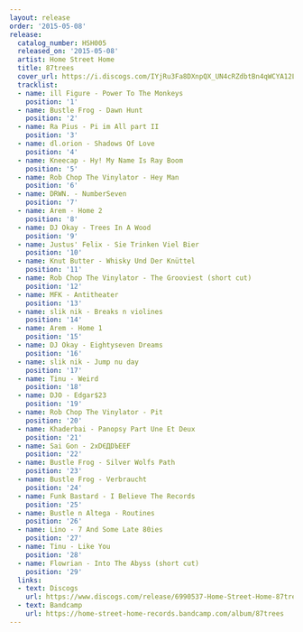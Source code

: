 ```yaml
---
layout: release
order: '2015-05-08'
release:
  catalog_number: HSH005
  released_on: '2015-05-08'
  artist: Home Street Home
  title: 87trees
  cover_url: https://i.discogs.com/IYjRu3Fa8DXnpQX_UN4cRZdbtBn4qWCYA12LZBF1RGg/rs:fit/g:sm/q:90/h:600/w:600/czM6Ly9kaXNjb2dz/LWRhdGFiYXNlLWlt/YWdlcy9SLTY5OTA1/MzctMTQzMTE2MTE5/OC04MzQyLmpwZWc.jpeg
  tracklist:
  - name: ill Figure - Power To The Monkeys
    position: '1'
  - name: Bustle Frog - Dawn Hunt
    position: '2'
  - name: Ra Pius - Pi im All part II
    position: '3'
  - name: dl.orion - Shadows Of Love
    position: '4'
  - name: Kneecap - Hy! My Name Is Ray Boom
    position: '5'
  - name: Rob Chop The Vinylator - Hey Man
    position: '6'
  - name: DRWN. - NumberSeven
    position: '7'
  - name: Arem - Home 2
    position: '8'
  - name: DJ Okay - Trees In A Wood
    position: '9'
  - name: Justus' Felix - Sie Trinken Viel Bier
    position: '10'
  - name: Knut Butter - Whisky Und Der Knüttel
    position: '11'
  - name: Rob Chop The Vinylator - The Grooviest (short cut)
    position: '12'
  - name: MFK - Antitheater
    position: '13'
  - name: slik nik - Breaks n violines
    position: '14'
  - name: Arem - Home 1
    position: '15'
  - name: DJ Okay - Eightyseven Dreams
    position: '16'
  - name: slik nik - Jump nu day
    position: '17'
  - name: Tinu - Weird
    position: '18'
  - name: DJO - Edgar$23
    position: '19'
  - name: Rob Chop The Vinylator - Pit
    position: '20'
  - name: Khaderbai - Panopsy Part Une Et Deux
    position: '21'
  - name: Sai Gon - 2xDЄДDЪEEҒ
    position: '22'
  - name: Bustle Frog - Silver Wolfs Path
    position: '23'
  - name: Bustle Frog - Verbraucht
    position: '24'
  - name: Funk Bastard - I Believe The Records
    position: '25'
  - name: Bustle n Altega - Routines
    position: '26'
  - name: Lino - 7 And Some Late 80ies
    position: '27'
  - name: Tinu - Like You
    position: '28'
  - name: Flowrian - Into The Abyss (short cut)
    position: '29'
  links:
  - text: Discogs
    url: https://www.discogs.com/release/6990537-Home-Street-Home-87trees
  - text: Bandcamp
    url: https://home-street-home-records.bandcamp.com/album/87trees
---
```

